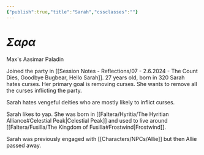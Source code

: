```yaml
---
{"publish":true,"title":"Sarah","cssclasses":""}
---
```


# $\Sigma\alpha\rho\alpha$
Max's Aasimar Paladin

Joined the party in [[Session Notes - Reflections/07 - 2.6.2024 - The Count Dies, Goodbye Bugbear, Hello Sarah]]. 
27 years old, born in 320
Sarah hates curses. Her primary goal is removing curses. She wants to remove all the curses inflicting the party. 

Sarah hates vengeful deities who are mostly likely to inflict curses. 

Sarah likes to yap. She was born in [[Faltera/Hyritia/The Hyritian Alliance#Celestial Peak\|Celestial Peak]] and used to live around [[Faltera/Fusilla/The Kingdom of Fusilla#Frostwind\|Frostwind]]. 

Sarah was previously engaged with [[Characters/NPCs/Allie]] but then Allie passed away. 